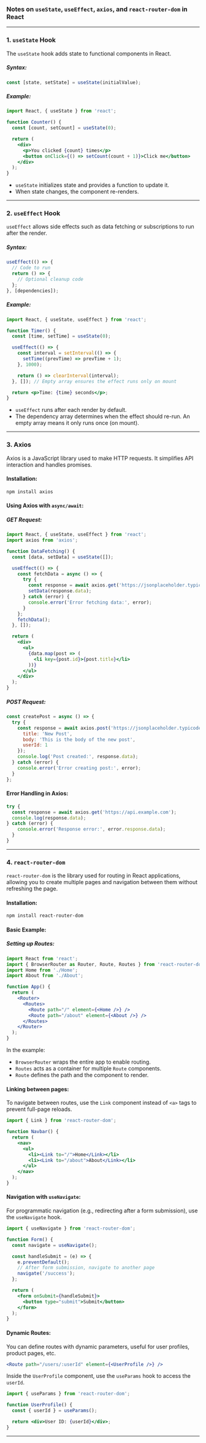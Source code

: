 ### Notes on `useState`, `useEffect`, `axios`, and `react-router-dom` in React

---

### 1. **`useState` Hook**

The `useState` hook adds state to functional components in React.

##### **Syntax:**
```jsx
const [state, setState] = useState(initialValue);
```

##### **Example:**
```jsx
import React, { useState } from 'react';

function Counter() {
  const [count, setCount] = useState(0);

  return (
    <div>
      <p>You clicked {count} times</p>
      <button onClick={() => setCount(count + 1)}>Click me</button>
    </div>
  );
}
```

- `useState` initializes state and provides a function to update it.
- When state changes, the component re-renders.

---

### 2. **`useEffect` Hook**

`useEffect` allows side effects such as data fetching or subscriptions to run after the render.

##### **Syntax:**
```jsx
useEffect(() => {
  // Code to run
  return () => {
    // Optional cleanup code
  };
}, [dependencies]);
```

##### **Example:**
```jsx
import React, { useState, useEffect } from 'react';

function Timer() {
  const [time, setTime] = useState(0);

  useEffect(() => {
    const interval = setInterval(() => {
      setTime((prevTime) => prevTime + 1);
    }, 1000);

    return () => clearInterval(interval);
  }, []); // Empty array ensures the effect runs only on mount

  return <p>Time: {time} seconds</p>;
}
```

- `useEffect` runs after each render by default.
- The dependency array determines when the effect should re-run. An empty array means it only runs once (on mount).

---

### 3. **Axios**

Axios is a JavaScript library used to make HTTP requests. It simplifies API interaction and handles promises.

#### **Installation:**
```bash
npm install axios
```

#### **Using Axios with `async/await`:**

##### **GET Request:**
```jsx
import React, { useState, useEffect } from 'react';
import axios from 'axios';

function DataFetching() {
  const [data, setData] = useState([]);

  useEffect(() => {
    const fetchData = async () => {
      try {
        const response = await axios.get('https://jsonplaceholder.typicode.com/posts');
        setData(response.data);
      } catch (error) {
        console.error('Error fetching data:', error);
      }
    };
    fetchData();
  }, []); 

  return (
    <div>
      <ul>
        {data.map(post => (
          <li key={post.id}>{post.title}</li>
        ))}
      </ul>
    </div>
  );
}
```

##### **POST Request:**
```jsx
const createPost = async () => {
  try {
    const response = await axios.post('https://jsonplaceholder.typicode.com/posts', {
      title: 'New Post',
      body: 'This is the body of the new post',
      userId: 1
    });
    console.log('Post created:', response.data);
  } catch (error) {
    console.error('Error creating post:', error);
  }
};
```

#### **Error Handling in Axios:**
```jsx
try {
  const response = await axios.get('https://api.example.com');
  console.log(response.data);
} catch (error) {
    console.error('Response error:', error.response.data);
  }
}
```

---

### 4. **`react-router-dom`**

`react-router-dom` is the library used for routing in React applications, allowing you to create multiple pages and navigation between them without refreshing the page.

#### **Installation:**
```bash
npm install react-router-dom
```

#### **Basic Example:**

##### **Setting up Routes:**
```jsx
import React from 'react';
import { BrowserRouter as Router, Route, Routes } from 'react-router-dom';
import Home from './Home';
import About from './About';

function App() {
  return (
    <Router>
      <Routes>
        <Route path="/" element={<Home />} />
        <Route path="/about" element={<About />} />
      </Routes>
    </Router>
  );
}
```

In the example:
- `BrowserRouter` wraps the entire app to enable routing.
- `Routes` acts as a container for multiple `Route` components.
- `Route` defines the path and the component to render.

#### **Linking between pages:**

To navigate between routes, use the `Link` component instead of `<a>` tags to prevent full-page reloads.
```jsx
import { Link } from 'react-router-dom';

function Navbar() {
  return (
    <nav>
      <ul>
        <li><Link to="/">Home</Link></li>
        <li><Link to="/about">About</Link></li>
      </ul>
    </nav>
  );
}
```

#### **Navigation with `useNavigate`:**

For programmatic navigation (e.g., redirecting after a form submission), use the `useNavigate` hook.
```jsx
import { useNavigate } from 'react-router-dom';

function Form() {
  const navigate = useNavigate();

  const handleSubmit = (e) => {
    e.preventDefault();
    // After form submission, navigate to another page
    navigate('/success');
  };

  return (
    <form onSubmit={handleSubmit}>
      <button type="submit">Submit</button>
    </form>
  );
}
```

#### **Dynamic Routes:**

You can define routes with dynamic parameters, useful for user profiles, product pages, etc.
```jsx
<Route path="/users/:userId" element={<UserProfile />} />
```

Inside the `UserProfile` component, use the `useParams` hook to access the `userId`.
```jsx
import { useParams } from 'react-router-dom';

function UserProfile() {
  const { userId } = useParams();

  return <div>User ID: {userId}</div>;
}
```

---
